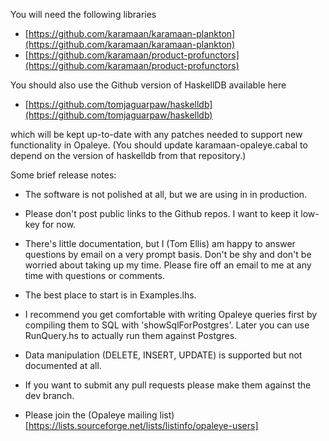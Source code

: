 You will need the following libraries

* [https://github.com/karamaan/karamaan-plankton](https://github.com/karamaan/karamaan-plankton)
* [https://github.com/karamaan/product-profunctors](https://github.com/karamaan/product-profunctors)

You should also use the Github version of HaskellDB available here

* [https://github.com/tomjaguarpaw/haskelldb](https://github.com/tomjaguarpaw/haskelldb)

which will be kept up-to-date with any patches needed to support new
functionality in Opaleye.  (You should update karamaan-opaleye.cabal
to depend on the version of haskelldb from that repository.)

Some brief release notes:

* The software is not polished at all, but we are using in in production.

* Please don't post public links to the Github repos.  I want to keep it
  low-key for now.

* There's little documentation, but I (Tom Ellis) am happy to answer
  questions by email on a very prompt basis.  Don't be shy and don't
  be worried about taking up my time.  Please fire off an email to me
  at any time with questions or comments.

* The best place to start is in Examples.lhs.

* I recommend you get comfortable with writing Opaleye queries first by
  compiling them to SQL with 'showSqlForPostgres'.  Later you can use
  RunQuery.hs to actually run them against Postgres.

* Data manipulation (DELETE, INSERT, UPDATE) is supported but not documented
  at all.

* If you want to submit any pull requests please make them against the
  dev branch.

* Please join the (Opaleye mailing list)[https://lists.sourceforge.net/lists/listinfo/opaleye-users]
